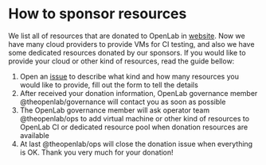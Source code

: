 # How to sponsor resources
We list all of resources that are donated to OpenLab in [website](https://openlabtesting.org/explore/). Now we have many cloud providers to provide VMs for CI testing, and also we have some dedicated resources donated by our sponsors. If you would like to provide your cloud or other kind of resources, read the guide bellow:

1. Open an [issue](https://github.com/theopenlab/openlab/issues/new?template=resource_donating.md&labels=donating) to describe what kind and how many resources you would like to provide, fill out the form to tell the details
2. After received your donation information, OpenLab governance member @theopenlab/governance will contact you as soon as possible   
3. The OpenLab governance member will ask operator team @theopenlab/ops to add virtual machine or other kind of resources to OpenLab CI or dedicated resource pool when donation resources are available
4. At last @theopenlab/ops will close the donation issue when everything is OK. Thank you very much for your donation! 
